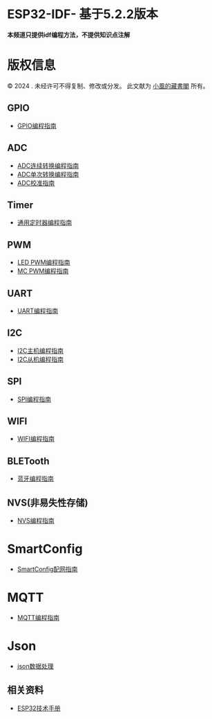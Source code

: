 # ESP32-IDF- 基于5.2.2版本

**本频道只提供idf编程方法，不提供知识点注解**

# 版权信息

© 2024 . 未经许可不得复制、修改或分发。 此文献为 [小風的藏書閣](https://t.me/xfp2333) 所有。

## GPIO

- [GPIO编程指南](/GPIO/GPIO.md)

## ADC

- [ADC连续转换编程指南](/ADC/ADC.md)
- [ADC单次转换编程指南](/ADC/ADC0.md)
- [ADC校准指南](/ADC/ADC_calibration.md)

## Timer
- [通用定时器编程指南](/RTC/RTC.MD)

## PWM
- [LED PWM编程指南](/PWM/PWM.md)
- [MC PWM编程指南](/PWM/PWM2.md)

## UART
- [UART编程指南](/uart/uart.md)
## I2C

- [I2C主机编程指南](/i2c/I2C.md)
- [I2C从机编程指南](/i2c/I2C0.md)

## SPI
- [SPI编程指南](/spi/spi.md)

## WIFI

- [WIFI编程指南](/WIFI/wifi.md)


## BLETooth
- [蓝牙编程指南](/BLE/BLE_low.md)

## NVS(非易失性存储)

- [NVS编程指南](/NVS/nvs.md)

# SmartConfig
- [SmartConfig配网指南](SmartConfig/SmartConfig.md)

# MQTT

- [MQTT编程指南](MQTT/mqtt_main.md)

# Json

- [json数据处理](Json/json.md)
## 相关资料
- [ESP32技术手册](/PDF/PDF.md)
